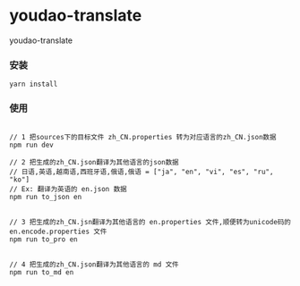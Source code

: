 # youdao-translate
youdao-translate

### 安装
```
yarn install

```

### 使用
```javasript

// 1 把sources下的目标文件 zh_CN.properties 转为对应语言的zh_CN.json数据
npm run dev

// 2 把生成的zh_CN.json翻译为其他语言的json数据
// 日语,英语,越南语,西班牙语,俄语,俄语 = ["ja", "en", "vi", "es", "ru", "ko"]
// Ex: 翻译为英语的 en.json 数据
npm run to_json en


// 3 把生成的zh_CN.jsn翻译为其他语言的 en.properties 文件,顺便转为unicode码的en.encode.properties 文件
npm run to_pro en


// 4 把生成的zh_CN.json翻译为其他语言的 md 文件
npm run to_md en

```
